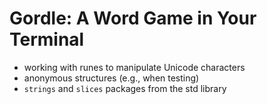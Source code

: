 # Gordle: A Word Game in Your Terminal

- working with runes to manipulate Unicode characters
- anonymous structures (e.g., when testing)
- `strings` and `slices` packages from the std library

